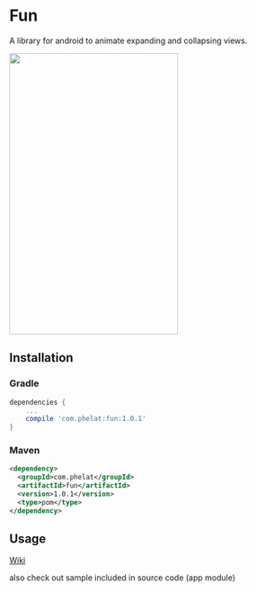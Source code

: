 # Fun

A library for android to animate expanding and collapsing views.

<img src="https://github.com/PHELAT/Fun/blob/master/screenshot/screenshot.gif" width="300" height="500">

## Installation
### Gradle
```groovy
dependencies {
    ...
    compile 'com.phelat:fun:1.0.1'
}
```
### Maven
```xml
<dependency>
  <groupId>com.phelat</groupId>
  <artifactId>fun</artifactId>
  <version>1.0.1</version>
  <type>pom</type>
</dependency>
```

## Usage

[Wiki](https://github.com/PHELAT/Fun/wiki)

also check out sample included in source code (app module)